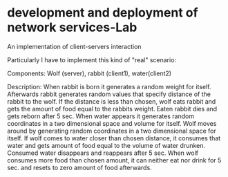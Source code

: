 # development and deployment of network services-Lab
 An implementation of client-servers interaction

Particularly I have to implement this kind of "real" scenario:

Components: Wolf (server), rabbit (client1), water(client2)

Description: When rabbit is born it generates a random weight for itself. Afterwards rabbit generates random values that specify distance of the rabbit to the wolf. If the distance is less than chosen, wolf eats rabbit and gets the amount of food equal to the rabbits weight. Eaten rabbit dies and gets reborn after 5 sec. When water appears it generates random coordinates in a two dimensional space and volume for itself. Wolf moves around by generating random coordinates in a two dimensional space for itself. If wolf comes to water closer than chosen distance, it consumes that water and gets amount of food equal to the volume of water drunken. Consumed water disappears and reappears after 5 sec. When wolf consumes more food than chosen amount, it can neither eat nor drink for 5 sec. and resets to zero amount of food afterwards.